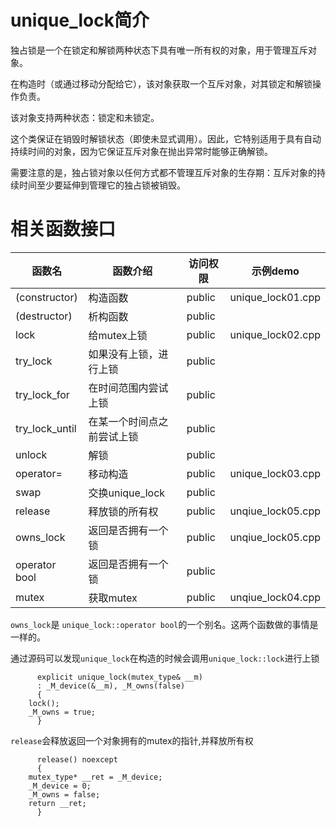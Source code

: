 # unique_lock简介
独占锁是一个在锁定和解锁两种状态下具有唯一所有权的对象，用于管理互斥对象。

在构造时（或通过移动分配给它），该对象获取一个互斥对象，对其锁定和解锁操作负责。

该对象支持两种状态：锁定和未锁定。

这个类保证在销毁时解锁状态（即使未显式调用）。因此，它特别适用于具有自动持续时间的对象，因为它保证互斥对象在抛出异常时能够正确解锁。

需要注意的是，独占锁对象以任何方式都不管理互斥对象的生存期：互斥对象的持续时间至少要延伸到管理它的独占锁被销毁。

# 相关函数接口
| 函数名 | 函数介绍 | 访问权限 | 示例demo |
|---------|----------|--------|----------|
| (constructor)   | 构造函数   |public | unique_lock01.cpp|
| (destructor)   | 析构函数   |public |
| lock   | 给mutex上锁   |public | unique_lock02.cpp |
| try_lock   | 如果没有上锁，进行上锁   |public |
| try_lock_for   | 在时间范围内尝试上锁   |public |
| try_lock_until   | 在某一个时间点之前尝试上锁   |public |
| unlock   | 解锁  |public |
| operator=	   | 移动构造 |public | unique_lock03.cpp |
| swap   | 交换unique_lock |public |
| release   | 释放锁的所有权 |public | unqiue_lock05.cpp |
| owns_lock   | 返回是否拥有一个锁 |public | unqiue_lock05.cpp |
| operator bool   | 返回是否拥有一个锁 |public |
| mutex   | 获取mutex |public | unqiue_lock04.cpp |

`owns_lock`是 `unique_lock::operator bool`的一个别名。这两个函数做的事情是一样的。

通过源码可以发现`unique_lock`在构造的时候会调用`unique_lock::lock`进行上锁
```
      explicit unique_lock(mutex_type& __m)
      : _M_device(&__m), _M_owns(false)
      {
	lock();
	_M_owns = true;
      }
```

`release`会释放返回一个对象拥有的mutex的指针,并释放所有权
```
      release() noexcept
      {
	mutex_type* __ret = _M_device;
	_M_device = 0;
	_M_owns = false;
	return __ret;
      }
```